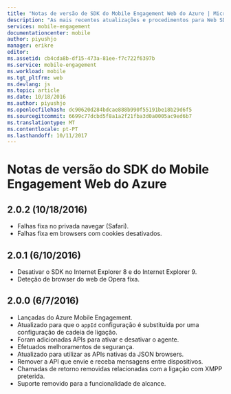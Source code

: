```yaml
---
title: "Notas de versão de SDK do Mobile Engagement Web do Azure | Microsoft Docs"
description: "As mais recentes atualizações e procedimentos para Web SDK para o Azure Mobile Engagement"
services: mobile-engagement
documentationcenter: mobile
author: piyushjo
manager: erikre
editor: 
ms.assetid: cb4cda8b-df15-473a-81ee-f7c722f6397b
ms.service: mobile-engagement
ms.workload: mobile
ms.tgt_pltfrm: web
ms.devlang: js
ms.topic: article
ms.date: 10/18/2016
ms.author: piyushjo
ms.openlocfilehash: dc90620d284bdcae888b990f55191be18b29d6f5
ms.sourcegitcommit: 6699c77dcbd5f8a1a2f21fba3d0a0005ac9ed6b7
ms.translationtype: MT
ms.contentlocale: pt-PT
ms.lasthandoff: 10/11/2017
---
```

# <a name="azure-mobile-engagement-web-sdk-release-notes"></a>Notas de versão do SDK do Mobile Engagement Web do Azure
## <a name="202-10182016"></a>2.0.2 (10/18/2016)
* Falhas fixa no privada navegar (Safari).
* Falhas fixa em browsers com cookies desativados.

## <a name="201-6102016"></a>2.0.1 (6/10/2016)
* Desativar o SDK no Internet Explorer 8 e do Internet Explorer 9.
* Deteção de browser do web de Opera fixa.

## <a name="200-672016"></a>2.0.0 (6/7/2016)
* Lançadas do Azure Mobile Engagement.
* Atualizado para que o `appId` configuração é substituída por uma configuração de cadeia de ligação.
* Foram adicionadas APIs para ativar e desativar o agente.
* Efetuados melhoramentos de segurança.
* Atualizado para utilizar as APIs nativas da JSON browsers.
* Remover a API que envie e receba mensagens entre dispositivos.
* Chamadas de retorno removidas relacionadas com a ligação com XMPP preterida.
* Suporte removido para a funcionalidade de alcance.

